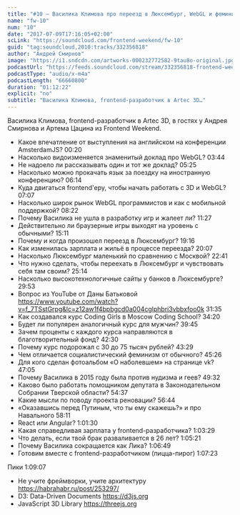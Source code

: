 ```yaml
---
title: "#10 – Василика Климова про переезд в Люксембург, WebGL и феминизм"
name: "fw-10"
num: "10"
date: "2017-07-09T17:16:05+02:00"
scLink: "https://soundcloud.com/frontend-weekend/fw-10"
guid: "tag:soundcloud,2010:tracks/332356818"
author: "Андрей Смирнов"
image: "https://i1.sndcdn.com/artworks-000232772582-9tau8o-original.jpg"
podcastUrl: "https://feeds.soundcloud.com/stream/332356818-frontend-weekend-fw-10.m4a"
podcastType: "audio/x-m4a"
podcastLength: "66660800"
duration: "01:12:22"
explicit: "no"
subtitle: "Василика Климова, frontend-разработчик в Artec 3D…"
---
```

Василика Климова, frontend-разработчик в Artec 3D, в гостях у Андрея Смирнова и Артема Цацина из Frontend Weekend.

- Какое впечатление от выступления на английском на конференции AmsterdamJS? 00:20
- Насколько видоизменяется знаменитый доклад про WebGL? 03:44
- Не надоело ли рассказывать один и тот же доклад? 05:25
- Насколько можно прокачать язык за поездку на иностранную конференцию? 06:14
- Куда двигаться frontend'еру, чтобы начать работать с 3D и WebGL? 07:07
- Насколько широк рынок WebGL программистов и как с мобильной поддержкой? 08:22
- Почему Василика не ушла в разработку игр и жалеет ли? 11:27
- Действительно ли браузерные игры выходят на уровень с обычными? 15:11
- Почему и когда произошел переезд в Люксембург? 19:16
- Как изменилась зарплата и жильё в процессе переезда? 20:07
- Насколько Люксембург маленький по сравнению с Москвой? 22:41
- Что нужно сделать, чтобы переехать в Люксембург и чувствовать себя там своим? 25:14
- Насколько высокотехнологичные сайты у банков в Люксембурге? 29:53
- Вопрос из YouTube от Даны Батьковой https://www.youtube.com/watch?v=f_7TSstGrpg&lc=z12aw1f4bpbgcd0a004cglphbri3vbbxfoo0k 31:35
- Как создавался курс Coding Girls в Moscow Coding School? 34:20
- Будет ли популярен аналогичный курс для мужчин? 39:45
- Зачем проценты с каждого курса направляются в благотворительный фонд? 42:30
- Почему курс подорожал с 30 до 75 тысяч рублей? 43:29
- Чем отличается социалистический феминизм от обычного? 45:26
- Для кого сделан фотоальбом «О наболевшем» на странице vk? 47:05
- Почему Василика в 2015 году была против нудизма и геев? 49:32
- Каково было работать помощником депутата в Законодательном Собрании Тверской области? 54:37
- Какие мысли по поводу проекта реновации? 56:44
- «Оказавшись перед Путиным, что ты ему скажешь?» и про Навального 58:11
- React или Angular? 1:01:30
- Какая справедливая зарплата у frontend-разработчика? 1:03:29
- Что делать, если твой брак разваливается в 26 лет? 1:05:21
- Почему Василика сокращается как Лика? 1:06:49
- Готовим вместе с frontend-разработчиком (пицца-пирог) 1:07:23

Пики 1:09:07
- Не учите фреймворки, учите архитектуру https://habrahabr.ru/post/253297/
- D3: Data-Driven Documents https://d3js.org
- JavaScript 3D Library https://threejs.org